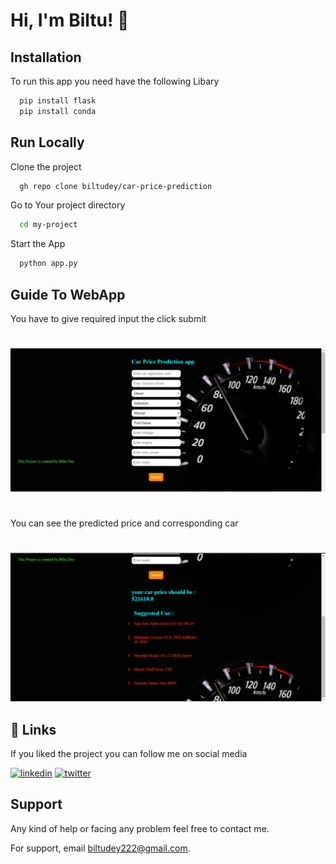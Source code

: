 
# Hi, I'm Biltu! 👋


## Installation

To run this app you need have the following Libary

```bash
  pip install flask
  pip install conda

```
    
## Run Locally

Clone the project


```bash
  gh repo clone biltudey/car-price-prediction
```

Go to Your  project directory

```bash
  cd my-project
```

Start the App

```bash
  python app.py
```


## Guide To WebApp
You have to give required input the click submit
# 
![App Screenshot](https://raw.githubusercontent.com/biltudey/car-price-prediction/main/screenshots/Screenshot1.png)
# 
You can see the predicted price and corresponding car
# 
![App Screenshot](https://raw.githubusercontent.com/biltudey/car-price-prediction/main/screenshots/Screenshot2.png)




## 🔗 Links

If you liked the project you can follow me on social media

[![linkedin](https://img.shields.io/badge/linkedin-0A66C2?style=for-the-badge&logo=linkedin&logoColor=white)](https://www.linkedin.com/in/BiltuDey/)
[![twitter](https://img.shields.io/badge/twitter-1DA1F2?style=for-the-badge&logo=twitter&logoColor=white)](https://twitter.com/CallmeBiltu)



## Support
Any kind of help or facing any problem feel free to contact me.

For support, email biltudey222@gmail.com.

